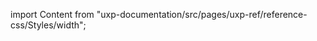 
import Content from "uxp-documentation/src/pages/uxp-ref/reference-css/Styles/width";

<Content query="product=photoshop"/>

